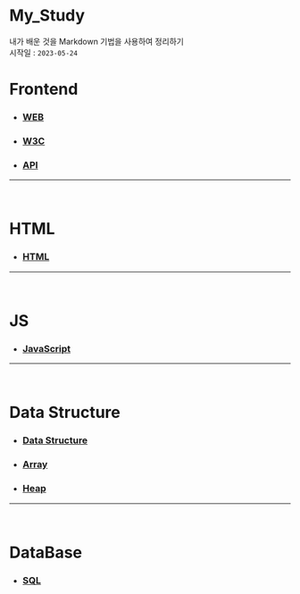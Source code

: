 # My_Study

내가 배운 것을 Markdown 기법을 사용하여 정리하기<br>
시작일 : `2023-05-24`

# Frontend

- ### [WEB](https://github.com/rudgns1104/My_Study/blob/main/Front/WEB.md)

- ### [W3C](https://github.com/rudgns1104/My_Study/blob/main/Front/W3C.md)

- ### [API](https://github.com/rudgns1104/My_Study/blob/main/Front/API.md)

---

<br>

# HTML

- ### [HTML](https://github.com/rudgns1104/My_Study/blob/main/HTML/HTML.md)

---

<br>

# JS

- ### [JavaScript](https://github.com/rudgns1104/My_Study/blob/main/JS/JavaScript.md)

---

<br>

# Data Structure

- ### [Data Structure](https://github.com/rudgns1104/My_Study/blob/main/Data%20Structure/Data%20Structure.md)

- ### [Array](https://github.com/rudgns1104/My_Study/blob/main/Data%20Structure/Arrays.md)

- ### [Heap](https://github.com/rudgns1104/My_Study/blob/main/Data%20Structure/Heap.md)

---

<br>

# DataBase

- ### [SQL](https://github.com/rudgns1104/My_Study/blob/main/DataBase/SQL.md)
